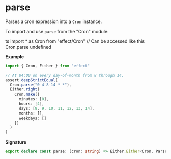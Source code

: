 # parse

Parses a cron expression into a `Cron` instance.

To import and use `parse` from the "Cron" module:

ts
import \* as Cron from "effect/Cron"
// Can be accessed like this
Cron.parse
undefined

**Example**

```ts
import { Cron, Either } from "effect"

// At 04:00 on every day-of-month from 8 through 14.
assert.deepStrictEqual(
  Cron.parse("0 4 8-14 * *"),
  Either.right(
    Cron.make({
      minutes: [0],
      hours: [4],
      days: [8, 9, 10, 11, 12, 13, 14],
      months: [],
      weekdays: []
    })
  )
)
```

**Signature**

```ts
export declare const parse: (cron: string) => Either.Either<Cron, ParseError>
```
